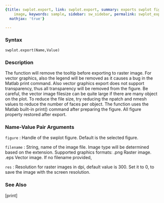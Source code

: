 ```yaml
---
{title: swplot.export, link: swplot.export, summary: exports swplot figure into raster/vector
    image, keywords: sample, sidebar: sw_sidebar, permalink: swplot_export.html, folder: swplot,
  mathjax: 'true'}

---
```


### Syntax

`swplot.export(Name,Value)`

### Description

The function will remove the tooltip before exporting to raster image.
For vector graphics, also the legend will be removed as it causes a bug
in the Matlab print command. Also vector graphics export does not support
transparency, thus all transparency will be removed from the figure. Be
careful, the vector image filesize can be quite large if there are many
object on the plot. To reduce the file size, try reducing the npatch and
nmesh values to reduce the number of faces per object. The function uses
the Matlab built-in print() command after preparing the figure. All
figure property restored after export.
 

### Name-Value Pair Arguments

`figure`
: Handle of the swplot figure. Default is the selected figure.

`filename`
: String, name of the image file. Image type will be determined
  based on the extension. Supported graphics formats:
      .png    Raster image.
      .eps    Vector image.
  If no filename provided, 

`res`
: Resolution for raster images in dpi, default value is 300. Set
  it to 0, to save the image with the screen resolution.

### See Also

[print]

